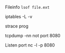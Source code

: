 
Fileinfo 
`lsof file.ext`


iptables -L -v


strace prog

tcpdump -nn not port 8080

Listen port
nc -l -p 8080
